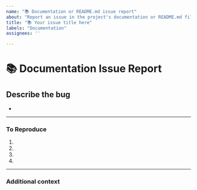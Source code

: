 ```yaml
---
name: "📚 Documentation or README.md issue report"
about: "Report an issue in the project's documentation or README.md file."
title: "📚 Your issue title here"
labels: "Documentation"
assignees: ''

---
```

# **📚 Documentation Issue Report**

## **Describe the bug**
<!-- A clear and concise description of what the bug is. -->

*

---

### **To Reproduce**
<!-- Write the steps here (add or remove as many steps as needed)-->

1.
2.
3.
4.

---

### **Additional context**
<!-- Add any other context or additional information about the problem here.-->